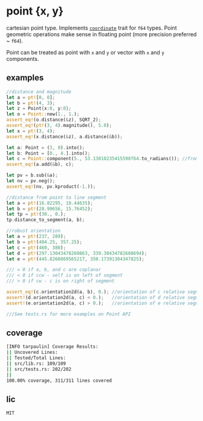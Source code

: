 # point {x, y}
cartesian point type. Implements [`coordinate`](https://github.com/intdxdt/coordinate) trait for `f64` types. Point geometric operations make sense in 
floating point (more precision preferred ~ `f64`).

Point can be treated as point with `x` and `y` or vector with `x` and `y` components.

## examples 
```rust
//distance and magnitude
let a = pt![0, 0];
let b = pt!(4, 3);
let z = Point{x:0, y:0};
let o = Point::new(1., 1.);
assert_eq!(o.distance(&z), SQRT_2);
assert_eq!(pt!(3, 4).magnitude(), 5.0);
let x = pt!(3, 4);
assert_eq!(x.distance(&z), a.distance(&b));

let a: Point = (3, 0).into();
let b: Point = [0., 4.].into();
let c = Point::component(5., 53.13010235415598f64.to_radians()); //from magnitude & direction
assert_eq!(a.add(&b), c);

let pv = b.sub(&a);
let nv = pv.neg();
assert_eq!(nv, pv.kproduct(-1.));

//distance from point to line segment
let a = pt!(16.82295, 10.44635);
let b = pt!(28.99656, 15.76452);
let tp = pt!(30., 0.);
tp.distance_to_segment(a, b);
```

```rust
//robust orientation
let a = pt!(237, 289);
let b = pt!(404.25, 357.25);
let c = pt!(460, 380);
let d = pt!(297.13043478260863, 339.30434782608694);
let e = pt!(445.8260869565217, 350.17391304347825);

/// = 0 if a, b, and c are coplanar
/// < 0 if ccw - self is on left of segment
/// > 0 if cw - c is on right of segment

assert_eq!(c.orientation2d(a, b), 0.); //orientation of c relative segment a-b
assert!(d.orientation2d(a, c) < 0.);   //orientation of d relative segment a-c
assert!(e.orientation2d(a, c) > 0.);   //orientation of e relative segment a-c
```

```rust
///See tests.rs for more examples on Point API
```

## coverage 
```bash
[INFO tarpaulin] Coverage Results:
|| Uncovered Lines:
|| Tested/Total Lines:
|| src/lib.rs: 109/109
|| src/tests.rs: 202/202
|| 
100.00% coverage, 311/311 lines covered
```

## lic 
`MIT`
